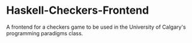 # Haskell-Checkers-Frontend
A frontend for a checkers game to be used in the University of Calgary's programming paradigms class.
